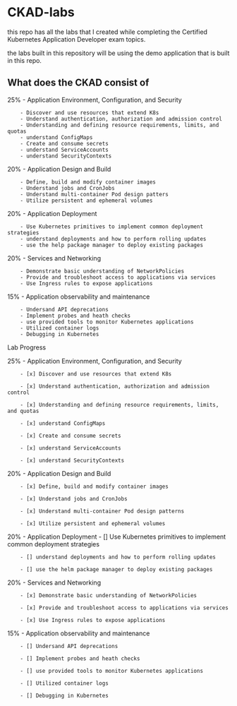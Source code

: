 # CKAD-labs
this repo has all the labs that I created while completing the Certified Kubernetes Application Developer exam topics.

the labs built in this repository will be using the demo application that is built in this repo.

## What does the CKAD consist of 
25% - Application Environment, Configuration, and Security

        - Discover and use resources that extend K8s 
        - Understand authentication, authorization and admission control 
        - Understanding and defining resource requirements, limits, and quotas 
        - understand ConfigMaps
        - Create and consume secrets 
        - understand ServiceAccounts
        - understand SecurityContexts

20% - Application Design and Build 

        - Define, build and modify container images 
        - Understand jobs and CronJobs 
        - Understand multi-container Pod design patters 
        - Utilize persistent and ephemeral volumes

20% - Application Deployment 

        - Use Kubernetes primitives to implement common deployment strategies 
        - understand deployments and how to perform rolling updates
        - use the help package manager to deploy existing packages 

20% - Services and Networking 

        - Demonstrate basic understanding of NetworkPolicies 
        - Provide and troubleshoot access to applications via services
        - Use Ingress rules to expose applications

15% - Application observability and maintenance 

        - Undersand API deprecations 
        - Implement probes and heath checks
        - use provided tools to monitor Kubernetes applications 
        - Utilized container logs 
        - Debugging in Kubernetes






Lab Progress

25% - Application Environment, Configuration, and Security

        - [x] Discover and use resources that extend K8s 

        - [x] Understand authentication, authorization and admission control 

        - [x] Understanding and defining resource requirements, limits, and quotas

        - [x] understand ConfigMaps

        - [x] Create and consume secrets 

        - [x] understand ServiceAccounts

        - [x] understand SecurityContexts

20% - Application Design and Build 

        - [x] Define, build and modify container images 

        - [x] Understand jobs and CronJobs 

        - [x] Understand multi-container Pod design patterns 

        - [x] Utilize persistent and ephemeral volumes

20% - Application Deployment 
        - [] Use Kubernetes primitives to implement common deployment strategies 

        - [] understand deployments and how to perform rolling updates

        - [] use the helm package manager to deploy existing packages 

20% - Services and Networking 

        - [x] Demonstrate basic understanding of NetworkPolicies 

        - [x] Provide and troubleshoot access to applications via services

        - [x] Use Ingress rules to expose applications

15% - Application observability and maintenance 

        - [] Undersand API deprecations 

        - [] Implement probes and heath checks

        - [] use provided tools to monitor Kubernetes applications 

        - [] Utilized container logs 

        - [] Debugging in Kubernetes
